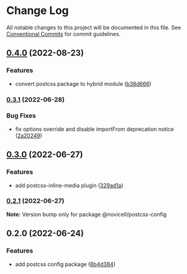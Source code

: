 # Change Log

All notable changes to this project will be documented in this file.
See [Conventional Commits](https://conventionalcommits.org) for commit guidelines.

## [0.4.0](https://github.com/Novicell/frontend-packages/compare/@novicell/postcss-config@0.3.1...@novicell/postcss-config@0.4.0) (2022-08-23)


### Features

* convert postcss package to hybrid module ([b38d666](https://github.com/Novicell/frontend-packages/commit/b38d666bd2de832a3d2cab96c74a7a03db5e558d))



### [0.3.1](https://github.com/Novicell/frontend-packages/compare/@novicell/postcss-config@0.3.0...@novicell/postcss-config@0.3.1) (2022-06-28)


### Bug Fixes

* fix options override and disable importFrom deprecation notice ([2a20249](https://github.com/Novicell/frontend-packages/commit/2a20249dfac492960dfcec694a96d1e5431b2c7d))



## [0.3.0](https://github.com/Novicell/frontend-packages/compare/@novicell/postcss-config@0.2.1...@novicell/postcss-config@0.3.0) (2022-06-27)


### Features

* add postcss-inline-media plugin ([329ad1a](https://github.com/Novicell/frontend-packages/commit/329ad1aaad5432b9f7072f10e3ac1ed1d790fd20))



### [0.2.1](https://github.com/Novicell/frontend-packages/compare/@novicell/postcss-config@0.2.0...@novicell/postcss-config@0.2.1) (2022-06-27)

**Note:** Version bump only for package @novicell/postcss-config





## 0.2.0 (2022-06-24)


### Features

* add postcss config package ([6b4d384](https://github.com/Novicell/frontend-packages/commit/6b4d3847823b38a9d10a899a43761133703d84d4))
